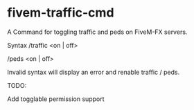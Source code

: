 # fivem-traffic-cmd
A Command for toggling traffic and peds on FiveM-FX servers. 

Syntax 
/traffic <on | off>

/peds <on | off>


Invalid syntax will display an error and renable traffic / peds.

TODO:

Add togglable permission support
